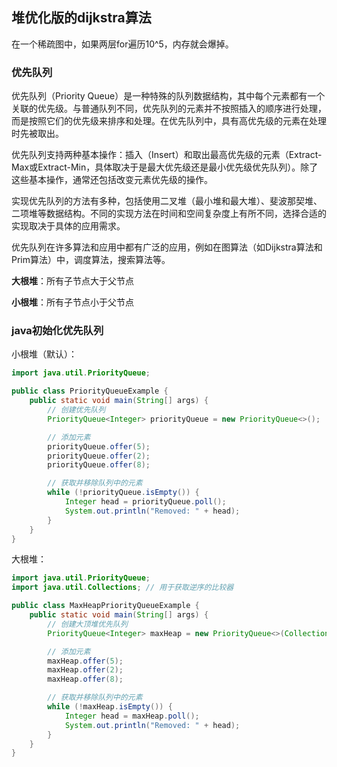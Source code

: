 ## 堆优化版的dijkstra算法

在一个稀疏图中，如果两层for遍历10^5，内存就会爆掉。

###  优先队列

优先队列（Priority Queue）是一种特殊的队列数据结构，其中每个元素都有一个关联的优先级。与普通队列不同，优先队列的元素并不按照插入的顺序进行处理，而是按照它们的优先级来排序和处理。在优先队列中，具有高优先级的元素在处理时先被取出。

优先队列支持两种基本操作：插入（Insert）和取出最高优先级的元素（Extract-Max或Extract-Min，具体取决于是最大优先级还是最小优先级优先队列）。除了这些基本操作，通常还包括改变元素优先级的操作。

实现优先队列的方法有多种，包括使用二叉堆（最小堆和最大堆）、斐波那契堆、二项堆等数据结构。不同的实现方法在时间和空间复杂度上有所不同，选择合适的实现取决于具体的应用需求。

优先队列在许多算法和应用中都有广泛的应用，例如在图算法（如Dijkstra算法和Prim算法）中，调度算法，搜索算法等。

**大根堆**：所有子节点大于父节点

**小根堆**：所有子节点小于父节点

### java初始化优先队列

小根堆（默认）：

```java
import java.util.PriorityQueue;

public class PriorityQueueExample {
    public static void main(String[] args) {
        // 创建优先队列
        PriorityQueue<Integer> priorityQueue = new PriorityQueue<>();

        // 添加元素
        priorityQueue.offer(5);
        priorityQueue.offer(2);
        priorityQueue.offer(8);

        // 获取并移除队列中的元素
        while (!priorityQueue.isEmpty()) {
            Integer head = priorityQueue.poll();
            System.out.println("Removed: " + head);
        }
    }
}
```

大根堆：

```java
import java.util.PriorityQueue;
import java.util.Collections; // 用于获取逆序的比较器

public class MaxHeapPriorityQueueExample {
    public static void main(String[] args) {
        // 创建大顶堆优先队列
        PriorityQueue<Integer> maxHeap = new PriorityQueue<>(Collections.reverseOrder());

        // 添加元素
        maxHeap.offer(5);
        maxHeap.offer(2);
        maxHeap.offer(8);

        // 获取并移除队列中的元素
        while (!maxHeap.isEmpty()) {
            Integer head = maxHeap.poll();
            System.out.println("Removed: " + head);
        }
    }
}
```
